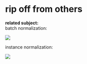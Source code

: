# rip off from others

**related subject:**<br>
batch normalization:
<div align='left'>
  <img src='https://user-images.githubusercontent.com/35487258/50692626-82009000-106f-11e9-9906-2a1d726c1c14.jpg' >
</div>

instance normalization:
<div align='left'>
  <img src='https://user-images.githubusercontent.com/35487258/50692632-89279e00-106f-11e9-8362-6ae054fe3bd0.jpg' >
</div>

